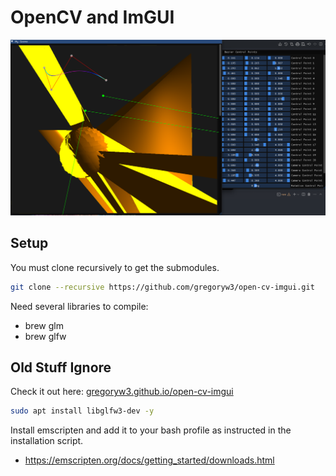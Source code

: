 # OpenCV and ImGUI

![image](./program.png)

## Setup

You must clone recursively to get the submodules.

```bash
git clone --recursive https://github.com/gregoryw3/open-cv-imgui.git
```

Need several libraries to compile:

- brew glm
- brew glfw

## Old Stuff Ignore

Check it out here:
[gregoryw3.github.io/open-cv-imgui](https://gregoryw3.github.io/open-cv-imgui/)

```bash
sudo apt install libglfw3-dev -y
```

Install emscripten and add it to your bash profile as instructed in the installation script.

- <https://emscripten.org/docs/getting_started/downloads.html>
